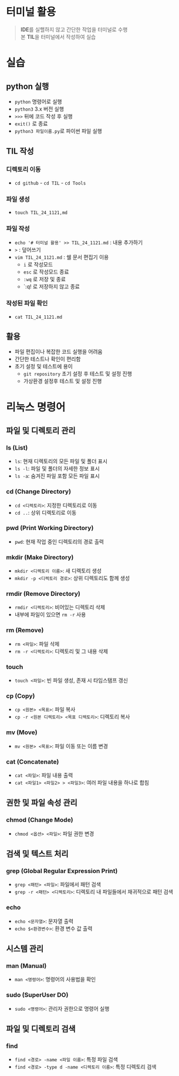 # 터미널 활용
> **IDE**를 실핼하지 않고 간단한 작업을 터미널로 수행<br>
> 본 **TIL**을 터미널에서 작성하여 실습

# 실습

## **python** 실행
- `python` 명령어로 실행
- `python3` 3.x 버전 실행
- `>>>` 뒤에 코드 작성 후 실행
- `exit()` 로 종료
- `python3 파일이름.py`로 파이썬 파일 실행

## TIL 작성

### 디렉토리 이동
- `cd github` - `cd TIL` - `cd Tools`

### 파일 생성
- `touch TIL_24_1121,md`

### 파일 작성
- `echo '# 터미널 활용' >> TIL_24_1121.md` : 내용 추가하기
- `>` : 덮어쓰기
- `vim TIL_24_1121.md` : 쉘 문서 편집기 이용
  - `i` 로 작성모드
  - `esc` 로 작성모드 종료
  - `:wq` 로 저장 및 종료
  - `:q! 로 저장하지 않고 종료

### 작성된 파일 확인
- `cat TIL_24_1121.md`

## 활용
- 파일 편집이나 복잡한 코드 실행을 어려움
- 간단한 테스트나 확인이 편리함
- 초기 설정 및 테스트에 용이
  - `git repository` 초기 설정 후 테스트 및 설정 진행
  - 가상환경 설정후 테스트 및 설정 진행

# 리눅스 명령어

## 파일 및 디렉토리 관리

### ls (List)
- `ls`: 현재 디렉토리의 모든 파일 및 폴더 표시
- `ls -l`: 파일 및 폴더의 자세한 정보 표시
- `ls -a`: 숨겨진 파일 포함 모든 파일 표시

### cd (Change Directory)
- `cd <디렉토리>`: 지정한 디렉토리로 이동
- `cd ..`: 상위 디렉토리로 이동

### pwd (Print Working Directory)
- `pwd`: 현재 작업 중인 디렉토리의 경로 출력

### mkdir (Make Directory)
- `mkdir <디렉토리 이름>`: 새 디렉토리 생성
- `mkdir -p <디렉토리 경로>`: 상위 디렉토리도 함께 생성

### rmdir (Remove Directory)
- `rmdir <디렉토리>`: 비어있는 디렉토리 삭제
- 내부에 파일이 있으면 `rm -r` 사용

### rm (Remove)
- `rm <파일>`: 파일 삭제
- `rm -r <디렉토리>`: 디렉토리 및 그 내용 삭제

### touch
- `touch <파일>`: 빈 파일 생성, 존재 시 타임스탬프 갱신

### cp (Copy)
- `cp <원본> <목표>`: 파일 복사
- `cp -r <원본 디렉토리> <목표 디렉토리>`: 디렉토리 복사

### mv (Move)
- `mv <원본> <목표>`: 파일 이동 또는 이름 변경

### cat (Concatenate)
- `cat <파일>`: 파일 내용 출력
- `cat <파일1> <파일2> > <파일3>`: 여러 파일 내용을 하나로 합침

## 권한 및 파일 속성 관리

### chmod (Change Mode)
- `chmod <옵션> <파일>`: 파일 권한 변경

## 검색 및 텍스트 처리

### grep (Global Regular Expression Print)
- `grep <패턴> <파일>`: 파일에서 패턴 검색
- `grep -r <패턴> <디렉토리>`: 디렉토리 내 파일들에서 재귀적으로 패턴 검색

### echo
- `echo <문자열>`: 문자열 출력
- `echo $<환경변수>`: 환경 변수 값 출력

## 시스템 관리

### man (Manual)
- `man <명령어>`: 명령어의 사용법을 확인

### sudo (SuperUser DO)
- `sudo <명령어>`: 관리자 권한으로 명령어 실행

## 파일 및 디렉토리 검색

### find
- `find <경로> -name <파일 이름>`: 특정 파일 검색
- `find <경로> -type d -name <디렉토리 이름>`: 특정 디렉토리 검색
